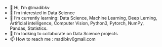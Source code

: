 - 👋 Hi, I’m @madibkv
- 👀 I’m interested in Data Science
- 🌱 I’m currently learning: 
    Data Science, 
    Machine Learning, 
    Deep Lerning, 
    Artificial intelligence, 
    Computer Vision,
    Python3, Pytorch, NumPy, Pandas,
    Statistics.
- 💞️ I’m looking to collaborate on Data Science projects 
- 📫 How to reach me : madibkv0gmail.com

<!---
madibkv/madibkv is a ✨ special ✨ repository because its `README.md` (this file) appears on your GitHub profile.
You can click the Preview link to take a look at your changes.
--->
